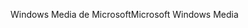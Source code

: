 <span data-ttu-id="ba0ee-101">Windows Media de Microsoft</span><span class="sxs-lookup"><span data-stu-id="ba0ee-101">Microsoft Windows Media</span></span>